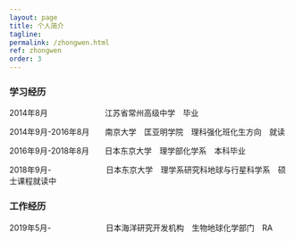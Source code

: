 ```yaml
---
layout: page
title: 个人简介
tagline: 
permalink: /zhongwen.html
ref: zhongwen
order: 3
---
```


### 学习经历

2014年8月　　　　　　　 江苏省常州高级中学　毕业

2014年9月-2016年8月　　南京大学　匡亚明学院　理科强化班化生方向　就读

2016年9月-2018年8月　　日本东京大学　理学部化学系　本科毕业

2018年9月-　　　　　　　日本东京大学　理学系研究科地球与行星科学系　硕士课程就读中

### 工作经历

2019年5月-　　　　　　　日本海洋研究开发机构　生物地球化学部门　RA
